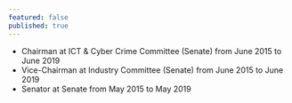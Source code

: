```yaml
---
featured: false
published: true
---
```

* Chairman at ICT & Cyber Crime Committee (Senate) from June 2015 to June 2019
* Vice-Chairman at Industry Committee (Senate) from June 2015 to June 2019
* Senator at Senate from May 2015 to May 2019

